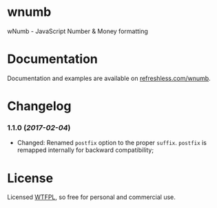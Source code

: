wnumb
=====

wNumb - JavaScript Number &amp; Money formatting

# Documentation

Documentation and examples are available on [refreshless.com/wnumb](http://refreshless.com/wnumb/).

# Changelog

### 1.1.0 (*2017-02-04*)
- Changed: Renamed `postfix` option to the proper `suffix`. `postfix` is remapped internally for backward compatibility;

# License

Licensed [WTFPL](http://www.wtfpl.net/about/), so free for personal and commercial use.
